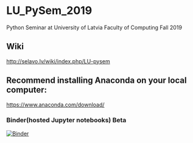 # LU_PySem_2019
Python Seminar at University of Latvia Faculty of Computing Fall 2019

## Wiki
http://selavo.lv/wiki/index.php/LU-pysem

## Recommend installing Anaconda on your local computer:

https://www.anaconda.com/download/


### Binder(hosted Jupyter notebooks) Beta
[![Binder](https://mybinder.org/badge.svg)](https://mybinder.org/v2/gh/ValRCS/LU_PySem_2019/master)
